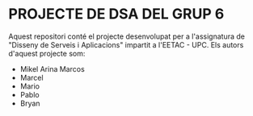 # PROJECTE DE DSA DEL GRUP 6

Aquest repositori conté el projecte desenvolupat per a l'assignatura de "Disseny de Serveis i Aplicacions" impartit a l'EETAC - UPC.
Els autors d'aquest projecte som:
- Mikel Arina Marcos
- Marcel
- Mario
- Pablo
- Bryan
